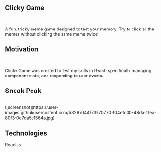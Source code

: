 <h2>Clicky Game</h2><br>
<p>A fun, tricky meme game designed to test your memory. Try to click all the memes without clicking the same meme twice!</p>

<h2>Motivation</h2><br>
<p>Clicky Game was created to test my skills in React: specifically managing component state, and responding to user events.</p>
  
<h2>Sneak Peak</h2><br>
![screenshot](https://user-images.githubusercontent.com/53287044/73970770-f04efc00-48da-11ea-80f3-0e7da5e1564a.jpg)

<h2>Technologies</h2>
React.js
